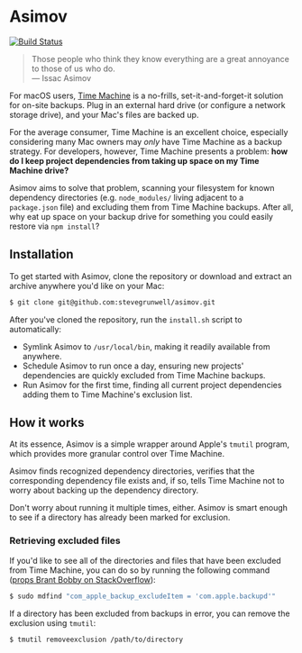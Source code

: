# Asimov

[![Build Status](https://travis-ci.com/stevegrunwell/asimov.svg?branch=master)](https://travis-ci.com/stevegrunwell/asimov)

> Those people who think they know everything are a great annoyance to those of us who do.<br>— Issac Asimov

For macOS users, [Time Machine](https://support.apple.com/en-us/HT201250) is a no-frills, set-it-and-forget-it solution for on-site backups. Plug in an external hard drive (or configure a network storage drive), and your Mac's files are backed up.

For the average consumer, Time Machine is an excellent choice, especially considering many Mac owners may _only_ have Time Machine as a backup strategy. For developers, however, Time Machine presents a problem: **how do I keep project dependencies from taking up space on my Time Machine drive?**

Asimov aims to solve that problem, scanning your filesystem for known dependency directories (e.g. `node_modules/` living adjacent to a `package.json` file) and excluding them from Time Machine backups. After all, why eat up space on your backup drive for something you could easily restore via `npm install`?

## Installation

To get started with Asimov, clone the repository or download and extract an archive anywhere you'd like on your Mac:

```sh
$ git clone git@github.com:stevegrunwell/asimov.git
```

After you've cloned the repository, run the `install.sh` script to automatically:
* Symlink Asimov to `/usr/local/bin`, making it readily available from anywhere.
* Schedule Asimov to run once a day, ensuring new projects' dependencies are quickly excluded from Time Machine backups.
* Run Asimov for the first time, finding all current project dependencies adding them to Time Machine's exclusion list.

## How it works

At its essence, Asimov is a simple wrapper around Apple's `tmutil` program, which provides more granular control over Time Machine.

Asimov finds recognized dependency directories, verifies that the corresponding dependency file exists and, if so, tells Time Machine not to worry about backing up the dependency directory.

Don't worry about running it multiple times, either. Asimov is smart enough to see if a directory has already been marked for exclusion.

### Retrieving excluded files

If you'd like to see all of the directories and files that have been excluded from Time Machine, you can do so by running the following command ([props Brant Bobby on StackOverflow](https://apple.stackexchange.com/a/25833/206772)):

```bash
$ sudo mdfind "com_apple_backup_excludeItem = 'com.apple.backupd'"
```

If a directory has been excluded from backups in error, you can remove the exclusion using `tmutil`:

```bash
$ tmutil removeexclusion /path/to/directory
```
